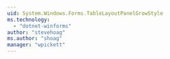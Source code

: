 ```yaml
---
uid: System.Windows.Forms.TableLayoutPanelGrowStyle
ms.technology: 
  - "dotnet-winforms"
author: "stevehoag"
ms.author: "shoag"
manager: "wpickett"
---
```

